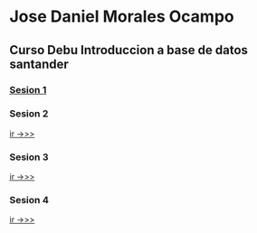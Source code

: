 # Jose Daniel Morales Ocampo
## Curso Debu Introduccion a base de datos santander 
### [Sesion 1](https://github.com/DarkUnknowKnigth/IntroduccionDB/tree/master/Sesion_1)
### Sesion 2
[ir ->>>](https://github.com/DarkUnknowKnigth/IntroduccionDB/tree/master/Sesion_2)
### Sesion 3
[ir ->>>](https://github.com/DarkUnknowKnigth/IntroduccionDB/tree/master/Sesion_3)
### Sesion 4
[ir ->>>](https://github.com/DarkUnknowKnigth/IntroduccionDB/tree/master/Sesion_4)
